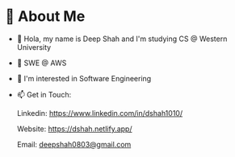 # 💫 About Me

- 👋 Hola, my name is Deep Shah and I'm studying CS @ Western University
  
- 🔭 SWE @ AWS

- 👀 I'm interested in Software Engineering

- 📫 Get in Touch:

     Linkedin: https://www.linkedin.com/in/dshah1010/
  
     Website: https://dshah.netlify.app/
  
     Email: deepshah0803@gmail.com
